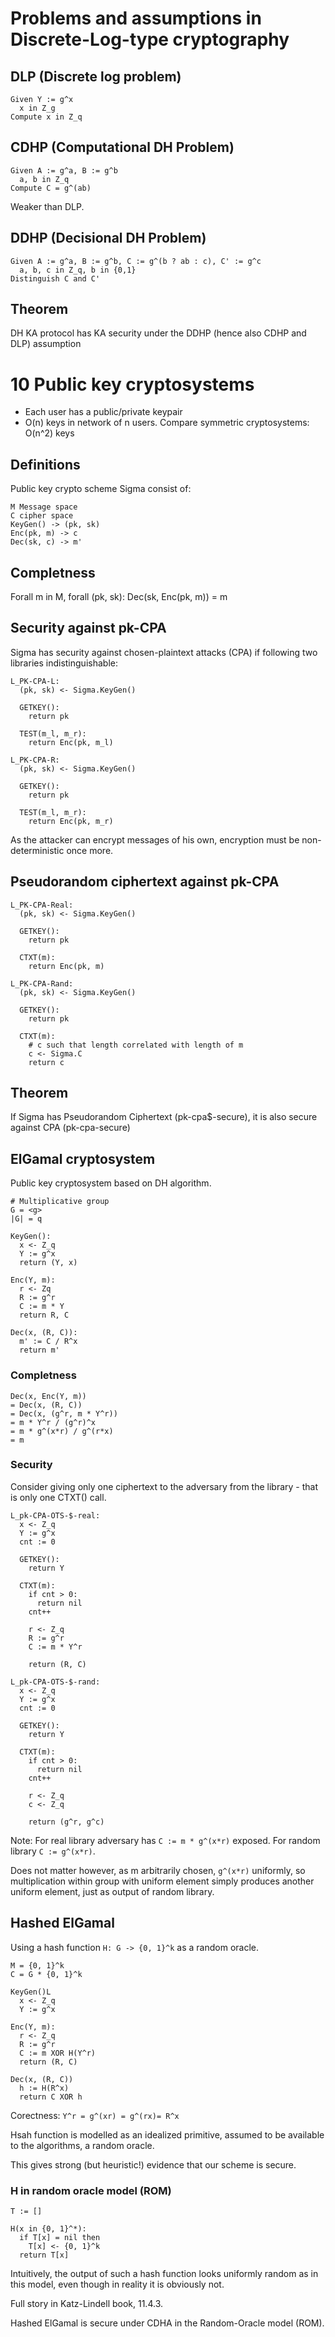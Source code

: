 # Problems and assumptions in Discrete-Log-type cryptography

## DLP (Discrete log problem)

```
Given Y := g^x
  x in Z_g
Compute x in Z_q
```

## CDHP (Computational DH Problem)

```
Given A := g^a, B := g^b
  a, b in Z_q
Compute C = g^(ab)
```

Weaker than DLP.

## DDHP (Decisional DH Problem)

```
Given A := g^a, B := g^b, C := g^(b ? ab : c), C' := g^c
  a, b, c in Z_q, b in {0,1}
Distinguish C and C'
```

## Theorem

DH KA protocol has KA security under the DDHP (hence also CDHP and DLP)
assumption

# 10 Public key cryptosystems

* Each user has a public/private keypair
* O(n) keys in network of n users. Compare symmetric cryptosystems: O(n^2) keys

## Definitions

Public key crypto scheme Sigma consist of:

```
M Message space
C cipher space
KeyGen() -> (pk, sk)
Enc(pk, m) -> c
Dec(sk, c) -> m'
```

## Completness

Forall m in M, forall (pk, sk): Dec(sk, Enc(pk, m)) = m


## Security against pk-CPA

Sigma has security against chosen-plaintext attacks (CPA) if following two
libraries indistinguishable:

```
L_PK-CPA-L:
  (pk, sk) <- Sigma.KeyGen()

  GETKEY():
    return pk

  TEST(m_l, m_r):
    return Enc(pk, m_l)

L_PK-CPA-R:
  (pk, sk) <- Sigma.KeyGen()

  GETKEY():
    return pk

  TEST(m_l, m_r):
    return Enc(pk, m_r)
```

As the attacker can encrypt messages of his own, encryption must be
non-deterministic once more.

## Pseudorandom ciphertext against pk-CPA

```
L_PK-CPA-Real:
  (pk, sk) <- Sigma.KeyGen()

  GETKEY():
    return pk

  CTXT(m):
    return Enc(pk, m)

L_PK-CPA-Rand:
  (pk, sk) <- Sigma.KeyGen()

  GETKEY():
    return pk

  CTXT(m):
    # c such that length correlated with length of m
    c <- Sigma.C
    return c
```

## Theorem

If Sigma has Pseudorandom Ciphertext (pk-cpa$-secure), it is also secure
against CPA (pk-cpa-secure)

## ElGamal cryptosystem

Public key cryptosystem based on DH algorithm.

```
# Multiplicative group
G = <g>
|G| = q

KeyGen():
  x <- Z_q
  Y := g^x
  return (Y, x)

Enc(Y, m):
  r <- Zq
  R := g^r
  C := m * Y
  return R, C

Dec(x, (R, C)):
  m' := C / R^x
  return m'
```

### Completness

```
Dec(x, Enc(Y, m))
= Dec(x, (R, C))
= Dec(x, (g^r, m * Y^r))
= m * Y^r / (g^r)^x
= m * g^(x*r) / g^(r*x)
= m
```

### Security

Consider giving only one ciphertext to the adversary from the library - that is
only one CTXT() call.

```
L_pk-CPA-OTS-$-real:
  x <- Z_q
  Y := g^x
  cnt := 0

  GETKEY():
    return Y

  CTXT(m):
    if cnt > 0:
      return nil
    cnt++

    r <- Z_q
    R := g^r
    C := m * Y^r

    return (R, C)

L_pk-CPA-OTS-$-rand:
  x <- Z_q
  Y := g^x
  cnt := 0

  GETKEY():
    return Y

  CTXT(m):
    if cnt > 0:
      return nil
    cnt++

    r <- Z_q
    c <- Z_q

    return (g^r, g^c)
```

Note: For real library adversary has `C := m * g^(x*r)` exposed. For random
library `C := g^(x*r)`.

Does not matter however, as m arbitrarily chosen, `g^(x*r)` uniformly, so
multiplication within group with uniform element simply produces another
uniform element, just as output of random library.

## Hashed ElGamal

Using a hash function `H: G -> {0, 1}^k` as a random oracle.

```
M = {0, 1}^k
C = G * {0, 1}^k

KeyGen()L
  x <- Z_q
  Y := g^x

Enc(Y, m):
  r <- Z_q
  R := g^r
  C := m XOR H(Y^r)
  return (R, C)

Dec(x, (R, C))
  h := H(R^x)
  return C XOR h
```

Corectness: `Y^r = g^(xr) = g^(rx)= R^x`

Hsah function is modelled as an idealized primitive, assumed to be available to
the algorithms, a random oracle.

This gives strong (but heuristic!) evidence that our scheme is secure.

### H in random oracle model (ROM)

```
T := []

H(x in {0, 1}^*):
  if T[x] = nil then
    T[x] <- {0, 1}^k
  return T[x]
```

Intuitively, the output of such a hash function looks uniformly random as in
this model, even though in reality it is obviously not.

Full story in Katz-Lindell book, 11.4.3.

Hashed ElGamal is secure under CDHA in the Random-Oracle model (ROM).
